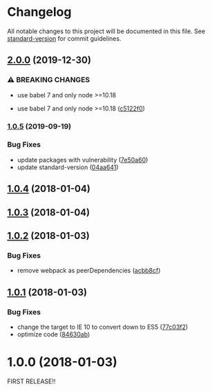 # Changelog

All notable changes to this project will be documented in this file. See [standard-version](https://github.com/conventional-changelog/standard-version) for commit guidelines.

## [2.0.0](https://github.com/kambing86/requestanimationframe-timer/compare/v1.0.5...v2.0.0) (2019-12-30)


### ⚠ BREAKING CHANGES

* use babel 7 and only node >=10.18

* use babel 7 and only node >=10.18 ([c5122f0](https://github.com/kambing86/requestanimationframe-timer/commit/c5122f0974e68e60cbf310ef3679a087453da702))

### [1.0.5](https://github.com/kambing86/requestanimationframe-timer/compare/v1.0.4...v1.0.5) (2019-09-19)


### Bug Fixes

* update packages with vulnerability ([7e50a60](https://github.com/kambing86/requestanimationframe-timer/commit/7e50a60))
* update standard-version ([04aa641](https://github.com/kambing86/requestanimationframe-timer/commit/04aa641))

<a name="1.0.4"></a>
## [1.0.4](https://github.com/kambing86/requestanimationframe-timer/compare/v1.0.3...v1.0.4) (2018-01-04)



<a name="1.0.3"></a>
## [1.0.3](https://github.com/kambing86/requestanimationframe-timer/compare/v1.0.2...v1.0.3) (2018-01-04)



<a name="1.0.2"></a>
## [1.0.2](https://github.com/kambing86/requestanimationframe-timer/compare/v1.0.1...v1.0.2) (2018-01-03)


### Bug Fixes

* remove webpack as peerDependencies ([acbb8cf](https://github.com/kambing86/requestanimationframe-timer/commit/acbb8cf))



<a name="1.0.1"></a>
## [1.0.1](https://github.com/kambing86/requestanimationframe-timer/compare/v1.0.0...v1.0.1) (2018-01-03)


### Bug Fixes

* change the target to IE 10 to convert down to ES5 ([77c03f2](https://github.com/kambing86/requestanimationframe-timer/commit/77c03f2))
* optimize code ([84630ab](https://github.com/kambing86/requestanimationframe-timer/commit/84630ab))



<a name="1.0.0"></a>
# 1.0.0 (2018-01-03)

FIRST RELEASE!!
